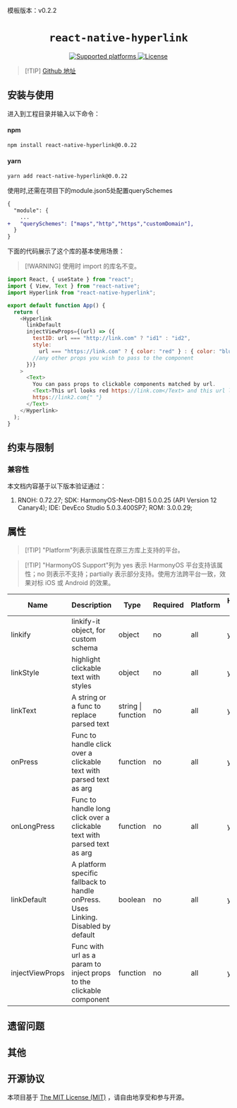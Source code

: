 模板版本：v0.2.2

<p align="center">
  <h1 align="center"> <code>react-native-hyperlink</code> </h1>
</p>

<p align="center">
    <a href="https://github.com/obipawan/react-native-hyperlink">
        <img src="https://img.shields.io/badge/platforms-android%20|%20ios%20|%20harmony%20-lightgrey.svg" alt="Supported platforms" />
    </a>
    <a href="https://github.com/obipawan/react-native-hyperlink/blob/master/LICENSE">
        <img src="https://img.shields.io/badge/license-MIT-green.svg" alt="License" />
    </a>
</p>

> [!TIP] [Github 地址](https://github.com/obipawan/react-native-hyperlink)

## 安装与使用

进入到工程目录并输入以下命令：

<!-- tabs:start -->

#### **npm**

```bash
npm install react-native-hyperlink@0.0.22
```

#### **yarn**

```bash
yarn add react-native-hyperlink@0.0.22
```

使用时,还需在项目下的module.json5处配置querySchemes

```diff
{
  "module": {
    ...
+   "querySchemes": ["maps","http","https","customDomain"],
  }
}
```

<!-- tabs:end -->

下面的代码展示了这个库的基本使用场景：

> [!WARNING] 使用时 import 的库名不变。

```js
import React, { useState } from "react";
import { View, Text } from "react-native";
import Hyperlink from "react-native-hyperlink";

export default function App() {
  return (
    <Hyperlink
      linkDefault
      injectViewProps={(url) => ({
        testID: url === "http://link.com" ? "id1" : "id2",
        style:
          url === "https://link.com" ? { color: "red" } : { color: "blue" },
        //any other props you wish to pass to the component
      })}
    >
      <Text>
        You can pass props to clickable components matched by url.
        <Text>This url looks red https://link.com</Text> and this url looks blue
        https://link2.com{" "}
      </Text>
    </Hyperlink>
  );
}
```

## 约束与限制

### 兼容性

本文档内容基于以下版本验证通过：

1. RNOH: 0.72.27; SDK: HarmonyOS-Next-DB1 5.0.0.25 (API Version 12 Canary4); IDE: DevEco Studio 5.0.3.400SP7; ROM: 3.0.0.29;

## 属性

> [!TIP] "Platform"列表示该属性在原三方库上支持的平台。

> [!TIP] "HarmonyOS Support"列为 yes 表示 HarmonyOS 平台支持该属性；no 则表示不支持；partially 表示部分支持。使用方法跨平台一致，效果对标 iOS 或 Android 的效果。

| Name            | Description                                                                       | Type                     | Required | Platform | HarmonyOS Support |
| --------------- | --------------------------------------------------------------------------------- | ------------------------ | -------- | -------- | ----------------- |
| linkify         | linkify-it object, for custom schema                                              | object                   | no       | all      | yes               |
| linkStyle       | highlight clickable text with styles                                              | object                   | no       | all      | yes               |
| linkText        | A string or a func to replace parsed text                                         | string   &#124; function | no       | all      | yes               |
| onPress         | Func to handle click over a clickable text with parsed text as arg                | function                 | no       | all      | yes               |
| onLongPress     | Func to handle long click over a clickable text with parsed text as arg           | function                 | no       | all      | yes               |
| linkDefault     | A platform specific fallback to handle onPress. Uses Linking. Disabled by default | boolean                  | no       | all      | yes               |
| injectViewProps | Func with url as a param to inject props to the clickable component               | function                 | no       | all      | yes               |

## 遗留问题

## 其他

## 开源协议

本项目基于 [The MIT License (MIT)](https://github.com/obipawan/react-native-hyperlink/blob/master/LICENSE) ，请自由地享受和参与开源。